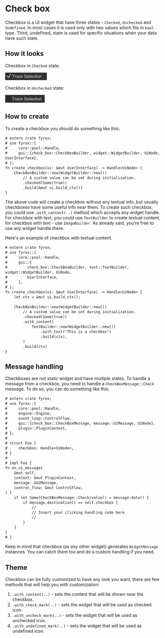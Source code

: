 # Check box

Checkbox is a UI widget that have three states - `Checked`, `Unchecked` and `Undefined`. In most cases it is used
only with two values which fits in `bool` type. Third, undefined, state is used for specific situations when your
data have such state. 

## How it looks

Checkbox in `Checked` state:

![Checked](checked.PNG)

Checkbox in `Unchecked` state:

![Unchecked](unchecked.PNG)

## How to create

To create a checkbox you should do something like this:

```rust,no_run
# extern crate fyrox;
# use fyrox::{
#     core::pool::Handle,
#     gui::{check_box::CheckBoxBuilder, widget::WidgetBuilder, UiNode, UserInterface},
# };
fn create_checkbox(ui: &mut UserInterface) -> Handle<UiNode> {
    CheckBoxBuilder::new(WidgetBuilder::new())
        // A custom value can be set during initialization.
        .checked(Some(true))
        .build(&mut ui.build_ctx())
}
```

The above code will create a checkbox without any textual info, but usually checkboxes have some useful info
near them. To create such checkbox, you could use `.with_content(..)` method which accepts any widget handle.
For checkbox with text, you could use `TextBuilder` to create textual content, for checkbox with text - use 
`ImageBuilder`. As already said, you're free to use any widget handle there.

Here's an example of checkbox with textual content.

```rust,no_run
# extern crate fyrox;
# use fyrox::{
#     core::pool::Handle,
#     gui::{
#         check_box::CheckBoxBuilder, text::TextBuilder, widget::WidgetBuilder, UiNode,
#         UserInterface,
#     },
# };
fn create_checkbox(ui: &mut UserInterface) -> Handle<UiNode> {
    let ctx = &mut ui.build_ctx();

    CheckBoxBuilder::new(WidgetBuilder::new())
        // A custom value can be set during initialization.
        .checked(Some(true))
        .with_content(
            TextBuilder::new(WidgetBuilder::new())
                .with_text("This is a checkbox")
                .build(ctx),
        )
        .build(ctx)
}
```

## Message handling

Checkboxes are not static widget and have multiple states. To handle a message from a checkbox, you need to handle
a `CheckBoxMessage::Check` message. To do so, you can do something like this:

```rust,no_run
# extern crate fyrox;
# use fyrox::{
#     core::pool::Handle,
#     engine::Engine,
#     event_loop::ControlFlow,
#     gui::{check_box::CheckBoxMessage, message::UiMessage, UiNode},
#     plugin::PluginContext,
# };
# 
# struct Foo {
#     checkbox: Handle<UiNode>,
# }
# 
# impl Foo {
fn on_ui_message(
    &mut self,
    context: &mut PluginContext,
    message: &UiMessage,
    control_flow: &mut ControlFlow,
) {
    if let Some(CheckBoxMessage::Check(value)) = message.data() {
        if message.destination() == self.checkbox {
            //
            // Insert your clicking handling code here.
            //
        }
    }
}
# }
```

Keep in mind that checkbox (as any other widget) generates `WidgetMessage` instances. You can catch them too and
do a custom handling if you need.

## Theme

Checkbox can be fully customized to have any look you want, there are few methods that will help you with 
customization:

1) `.with_content(..)` - sets the content that will be shown near the checkbox. 
2) `.with_check_mark(..)` - sets the widget that will be used as checked icon. 
3) `.with_uncheck_mark(..)` - sets the widget that will be used as unchecked icon.
4) `.with_undefined_mark(..)` - sets the widget that will be used as undefined icon.